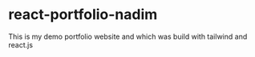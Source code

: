 # react-portfolio-nadim
This is my demo portfolio website and which was build with tailwind and react.js
